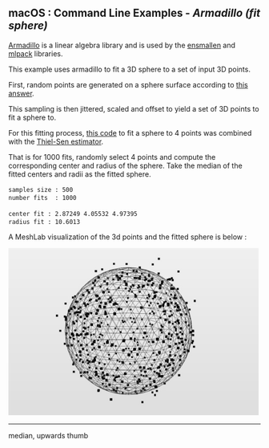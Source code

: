 
## macOS : Command Line Examples - *Armadillo (fit sphere)*

[Armadillo](https://arma.sourceforge.net) is a linear algebra library and is used by the [ensmallen](https://ensmallen.org) and [mlpack](https://www.mlpack.org) libraries.

This example uses armadillo to fit a 3D sphere to a set of input 3D points.

First, random points are generated on a sphere surface according to [this answer](https://math.stackexchange.com/questions/1585975/how-to-generate-random-points-on-a-sphere).

This sampling is then jittered, scaled and offset to yield a set of 3D points to fit a sphere to.

For this fitting process, [this code](https://paulbourke.net/geometry/circlesphere/spheretest.c) to fit a sphere to 4 points was combined with the [Thiel-Sen estimator](https://en.wikipedia.org/wiki/Theil–Sen_estimator).

That is for 1000 fits, randomly select 4 points and compute the corresponding center and radius of the sphere. Take the median of the fitted centers and radii as the fitted sphere.

```
samples size : 500
number fits  : 1000

center fit : 2.87249 4.05532 4.97395
radius fit : 10.6013
```

A MeshLab visualization of the 3d points and the fitted sphere is below :

<img src="armadillo-thiel-sen_fit_sphere_to_points_3d.jpg" width=500px>

---

median, upwards thumb


